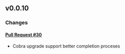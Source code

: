 ## v0.0.10

### Changes

#### [Pull Request #30](https://github.com/Maahsome/gitlab-tool/pull/30)

- Cobra upgrade support better completion proceses

